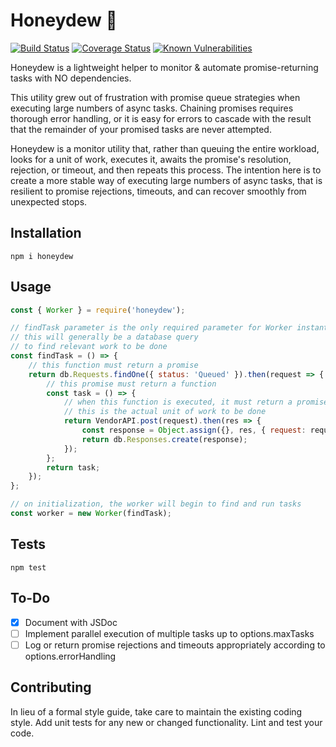# Honeydew 🍈

[![Build Status](https://travis-ci.org/nosleepnotever/honeydew.svg?branch=master)](https://travis-ci.org/nosleepnotever/honeydew) [![Coverage Status](https://coveralls.io/repos/github/nosleepnotever/honeydew/badge.svg?branch=master)](https://coveralls.io/github/nosleepnotever/honeydew?branch=master) [![Known Vulnerabilities](https://snyk.io/test/github/nosleepnotever/honeydew/badge.svg?targetFile=package.json)](https://snyk.io/test/github/nosleepnotever/honeydew?targetFile=package.json)

Honeydew is a lightweight helper to monitor & automate promise-returning tasks with NO dependencies.

This utility grew out of frustration with promise queue strategies when executing large numbers of async tasks. Chaining promises requires thorough error handling, or it is easy for errors to cascade with the result that the remainder of your promised tasks are never attempted.

Honeydew is a monitor utility that, rather than queuing the entire workload, looks for a unit of work, executes it, awaits the promise's resolution, rejection, or timeout, and then repeats this process. The intention here is to create a more stable way of executing large numbers of async tasks, that is resilient to promise rejections, timeouts, and can recover smoothly from unexpected stops.

## Installation

`npm i honeydew`

## Usage

```js
const { Worker } = require('honeydew');

// findTask parameter is the only required parameter for Worker instantiation
// this will generally be a database query
// to find relevant work to be done
const findTask = () => {
	// this function must return a promise
	return db.Requests.findOne({ status: 'Queued' }).then(request => {
		// this promise must return a function
		const task = () => {
			// when this function is executed, it must return a promise
			// this is the actual unit of work to be done
			return VendorAPI.post(request).then(res => {
				const response = Object.assign({}, res, { request: request._id });
				return db.Responses.create(response);
			});
		};
		return task;
	});
};

// on initialization, the worker will begin to find and run tasks
const worker = new Worker(findTask);
```

## Tests

`npm test`

## To-Do

* [x] Document with JSDoc
* [ ] Implement parallel execution of multiple tasks up to options.maxTasks
* [ ] Log or return promise rejections and timeouts appropriately according to options.errorHandling

## Contributing

In lieu of a formal style guide, take care to maintain the existing coding style. Add unit tests for any new or changed functionality. Lint and test your code.

